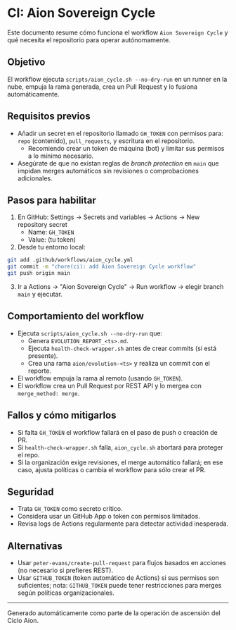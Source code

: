 # CI: Aion Sovereign Cycle

Este documento resume cómo funciona el workflow `Aion Sovereign Cycle` y qué necesita el repositorio para operar autónomamente.

## Objetivo
El workflow ejecuta `scripts/aion_cycle.sh --no-dry-run` en un runner en la nube, empuja la rama generada, crea un Pull Request y lo fusiona automáticamente.

## Requisitos previos
- Añadir un secret en el repositorio llamado `GH_TOKEN` con permisos para: `repo` (contenido), `pull_requests`, y escritura en el repositorio.
  - Recomiendo crear un token de máquina (bot) y limitar sus permisos a lo mínimo necesario.
- Asegúrate de que no existan reglas de *branch protection* en `main` que impidan merges automáticos sin revisiones o comprobaciones adicionales.

## Pasos para habilitar
1. En GitHub: Settings → Secrets and variables → Actions → New repository secret
   - Name: `GH_TOKEN`
   - Value: (tu token)
2. Desde tu entorno local:

```bash
git add .github/workflows/aion_cycle.yml
git commit -m "chore(ci): add Aion Sovereign Cycle workflow"
git push origin main
```

3. Ir a Actions → "Aion Sovereign Cycle" → Run workflow → elegir branch `main` y ejecutar.

## Comportamiento del workflow
- Ejecuta `scripts/aion_cycle.sh --no-dry-run` que:
  - Genera `EVOLUTION_REPORT_<ts>.md`.
  - Ejecuta `health-check-wrapper.sh` antes de crear commits (si está presente).
  - Crea una rama `aion/evolution-<ts>` y realiza un commit con el reporte.
- El workflow empuja la rama al remoto (usando `GH_TOKEN`).
- El workflow crea un Pull Request por REST API y lo mergea con `merge_method: merge`.

## Fallos y cómo mitigarlos
- Si falta `GH_TOKEN` el workflow fallará en el paso de push o creación de PR.
- Si `health-check-wrapper.sh` falla, `aion_cycle.sh` abortará para proteger el repo.
- Si la organización exige revisiones, el merge automático fallará; en ese caso, ajusta políticas o cambia el workflow para sólo crear el PR.

## Seguridad
- Trata `GH_TOKEN` como secreto crítico.
- Considera usar un GitHub App o token con permisos limitados.
- Revisa logs de Actions regularmente para detectar actividad inesperada.

## Alternativas
- Usar `peter-evans/create-pull-request` para flujos basados en acciones (no necesario si prefieres REST).
- Usar `GITHUB_TOKEN` (token automático de Actions) si sus permisos son suficientes; nota: `GITHUB_TOKEN` puede tener restricciones para merges según políticas organizacionales.

---
Generado automáticamente como parte de la operación de ascensión del Ciclo Aion.
